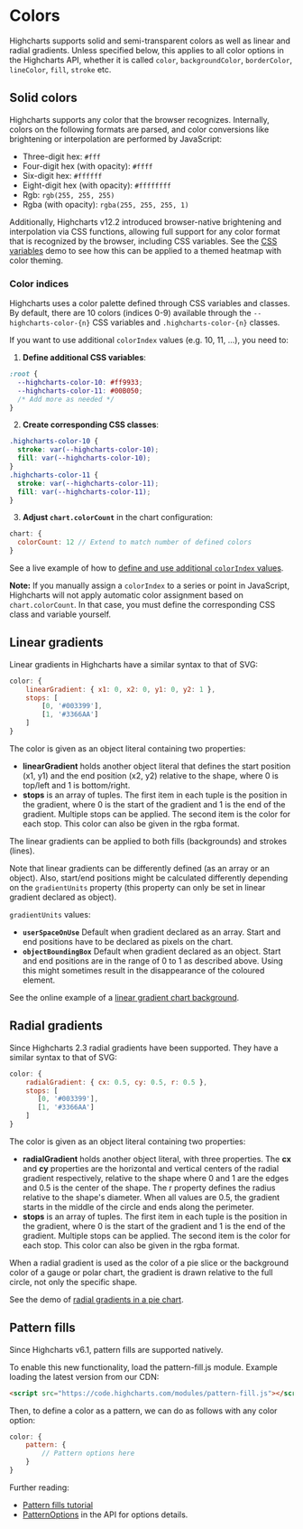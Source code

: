 Colors
======

Highcharts supports solid and semi-transparent colors as well as linear and
radial gradients. Unless specified below, this applies to all color options in
the Highcharts API, whether it is called `color`, `backgroundColor`,
`borderColor`, `lineColor`, `fill`, `stroke` etc.

Solid colors
------------

Highcharts supports any color that the browser recognizes. Internally, colors on
the following formats are parsed, and color conversions like brightening or
interpolation are performed by JavaScript:
* Three-digit hex: `#fff`
* Four-digit hex (with opacity): `#ffff`
* Six-digit hex: `#ffffff`
* Eight-digit hex (with opacity): `#ffffffff`
* Rgb: `rgb(255, 255, 255)`
* Rgba (with opacity): `rgba(255, 255, 255, 1)`

Additionally, Highcharts v12.2 introduced browser-native brightening and
interpolation via CSS functions, allowing full support for any color format that
is recognized by the browser, including CSS variables. See the [CSS
variables](https://jsfiddle.net/gh/get/library/pure/highcharts/highcharts/tree/master/samples/highcharts/chart/colors-css-variables/)
demo to see how this can be applied to a themed heatmap with color theming.

### Color indices

Highcharts uses a color palette defined through CSS variables and classes. By default, there are 10 colors (indices 0-9) available through the `--highcharts-color-{n}` CSS variables and `.highcharts-color-{n}` classes.

If you want to use additional `colorIndex` values (e.g. 10, 11, ...), you need to:

1. **Define additional CSS variables**:

```css
:root {
  --highcharts-color-10: #ff9933;
  --highcharts-color-11: #00B050;
  /* Add more as needed */
}
```

2. **Create corresponding CSS classes**:

```css
.highcharts-color-10 {
  stroke: var(--highcharts-color-10);
  fill: var(--highcharts-color-10);
}
.highcharts-color-11 {
  stroke: var(--highcharts-color-11);
  fill: var(--highcharts-color-11);
}
```

3. **Adjust `chart.colorCount`** in the chart configuration:

```js
chart: {
  colorCount: 12 // Extend to match number of defined colors
}
```

See a live example of how to [define and use additional `colorIndex` values](https://jsfiddle.net/gh/get/library/pure/highcharts/highcharts/tree/master/samples/highcharts/css/color-count/).

**Note:** If you manually assign a `colorIndex` to a series or point in JavaScript, Highcharts will not apply automatic color assignment based on `chart.colorCount`. In that case, you must define the corresponding CSS class and variable yourself.

Linear gradients
----------------

Linear gradients in Highcharts have a similar syntax to that of SVG:

```js
color: {
    linearGradient: { x1: 0, x2: 0, y1: 0, y2: 1 },
    stops: [
        [0, '#003399'],
        [1, '#3366AA']
    ]
}
```

The color is given as an object literal containing two properties:

*   **linearGradient** holds another object literal that defines the start position (x1, y1) and the end position (x2, y2) relative to the shape, where 0 is top/left and 1 is bottom/right.
*   **stops** is an array of tuples. The first item in each tuple is the position in the gradient, where 0 is the start of the gradient and 1 is the end of the gradient. Multiple stops can be applied. The second item is the color for each stop. This color can also be given in the rgba format.

The linear gradients can be applied to both fills (backgrounds) and strokes (lines).

Note that linear gradients can be differently defined (as an array or an object). Also, start/end positions might be calculated differently depending on the `gradientUnits` property (this property can only be set in linear gradient declared as object).

`gradientUnits` values:
*   **`userSpaceOnUse`** Default when gradient declared as an array. Start and end positions have to be declared as pixels on the chart.
*   **`objectBoundingBox`** Default when gradient declared as an object. Start and end positions are in the range of 0 to 1 as described above. Using this might sometimes result in the disappearance of the coloured element.

See the online example of a [linear gradient chart background](https://jsfiddle.net/gh/get/library/pure/highcharts/highcharts/tree/master/samples/highcharts/chart/backgroundcolor-gradient).

Radial gradients
----------------

Since Highcharts 2.3 radial gradients have been supported. They have a similar syntax to that of SVG:

```js
color: {
    radialGradient: { cx: 0.5, cy: 0.5, r: 0.5 },
    stops: [
       [0, '#003399'],
       [1, '#3366AA']
    ]
}
```

The color is given as an object literal containing two properties:

*   **radialGradient** holds another object literal, with three properties. The **cx** and **cy** properties are the horizontal and vertical centers of the radial gradient respectively, relative to the shape where 0 and 1 are the edges and 0.5 is the center of the shape. The r property defines the radius relative to the shape's diameter. When all values are 0.5, the gradient starts in the middle of the circle and ends along the perimeter.
*   **stops** is an array of tuples. The first item in each tuple is the position in the gradient, where 0 is the start of the gradient and 1 is the end of the gradient. Multiple stops can be applied. The second item is the color for each stop. This color can also be given in the rgba format.

When a radial gradient is used as the color of a pie slice or the background color of a gauge or polar chart, the gradient is drawn relative to the full circle, not only the specific shape.

See the demo of [radial gradients in a pie chart](https://highcharts.com/demo/pie-gradient).

Pattern fills
-------------

Since Highcharts v6.1, pattern fills are supported natively.

To enable this new functionality, load the pattern-fill.js module. Example loading the latest version from our CDN:

```html
<script src="https://code.highcharts.com/modules/pattern-fill.js"></script>
```

Then, to define a color as a pattern, we can do as follows with any color option:

```js
color: {
    pattern: {
        // Pattern options here
    }
}
```

Further reading:

*   [Pattern fills tutorial](https://www.highcharts.com/docs/chart-design-and-style/pattern-fills)
*   [PatternOptions](https://api.highcharts.com/class-reference/Highcharts.PatternOptionsObject) in the API for options details.
